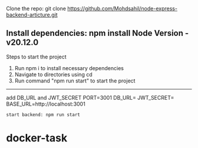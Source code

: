 Clone the repo: git clone https://github.com/Mohdsahil/node-express-backend-articture.git

Install dependencies: npm install
Node Version - v20.12.0
-------------------------------------------
Steps to start the project
1. Run npm i to install necessary dependencies
2. Navigate to directories using cd
3. Run command "npm run start" to start the project 

--------------------------------------------

add DB_URL and JWT_SECRET
PORT=3001
DB_URL=<YOUR DB URL>
JWT_SECRET=<YOUR SECRET>
BASE_URL=http://localhost:3001

```
start backend: npm run start
```
# docker-task

